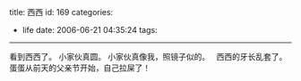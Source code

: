 title: 西西
id: 169
categories:
  - life
date: 2006-06-21 04:35:24
tags:
---

看到西西了。
小家伙真圆。
小家伙真像我，照镜子似的。
 
西西的牙长乱套了。
 
蛋蛋从前天的父亲节开始，自己拉屎了！
 
 
 